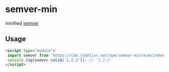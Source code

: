 # semver-min
minified [semver](https://github.com/npm/node-semver)

## Usage

```html
<script type="module">
 import semver from 'https://cdn.jsdelivr.net/npm/semver-min/esm/index.js';
 console.log(semver.valid('1.2.3')); // '1.2.3'
</script>
```
